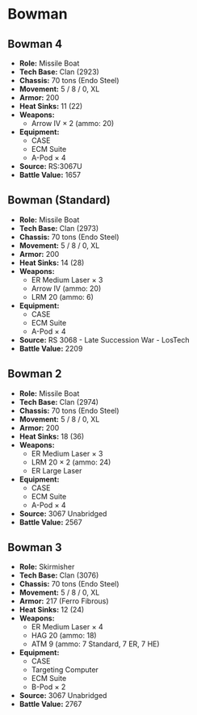 # Bowman
## Bowman 4
- **Role:** Missile Boat
- **Tech Base:** Clan (2923)
- **Chassis:** 70 tons (Endo Steel)
- **Movement:** 5 / 8 / 0, XL
- **Armor:** 200
- **Heat Sinks:** 11 (22)
- **Weapons:**
  - Arrow IV × 2 (ammo: 20)
- **Equipment:**
  - CASE
  - ECM Suite
  - A-Pod × 4
- **Source:** RS:3067U
- **Battle Value:** 1657

## Bowman (Standard)
- **Role:** Missile Boat
- **Tech Base:** Clan (2973)
- **Chassis:** 70 tons (Endo Steel)
- **Movement:** 5 / 8 / 0, XL
- **Armor:** 200
- **Heat Sinks:** 14 (28)
- **Weapons:**
  - ER Medium Laser × 3
  - Arrow IV (ammo: 20)
  - LRM 20 (ammo: 6)
- **Equipment:**
  - CASE
  - ECM Suite
  - A-Pod × 4
- **Source:** RS 3068 - Late Succession War - LosTech
- **Battle Value:** 2209

## Bowman 2
- **Role:** Missile Boat
- **Tech Base:** Clan (2974)
- **Chassis:** 70 tons (Endo Steel)
- **Movement:** 5 / 8 / 0, XL
- **Armor:** 200
- **Heat Sinks:** 18 (36)
- **Weapons:**
  - ER Medium Laser × 3
  - LRM 20 × 2 (ammo: 24)
  - ER Large Laser
- **Equipment:**
  - CASE
  - ECM Suite
  - A-Pod × 4
- **Source:** 3067 Unabridged
- **Battle Value:** 2567

## Bowman 3
- **Role:** Skirmisher
- **Tech Base:** Clan (3076)
- **Chassis:** 70 tons (Endo Steel)
- **Movement:** 5 / 8 / 0, XL
- **Armor:** 217 (Ferro Fibrous)
- **Heat Sinks:** 12 (24)
- **Weapons:**
  - ER Medium Laser × 4
  - HAG 20 (ammo: 18)
  - ATM 9 (ammo: 7 Standard, 7 ER, 7 HE)
- **Equipment:**
  - CASE
  - Targeting Computer
  - ECM Suite
  - B-Pod × 2
- **Source:** 3067 Unabridged
- **Battle Value:** 2767


